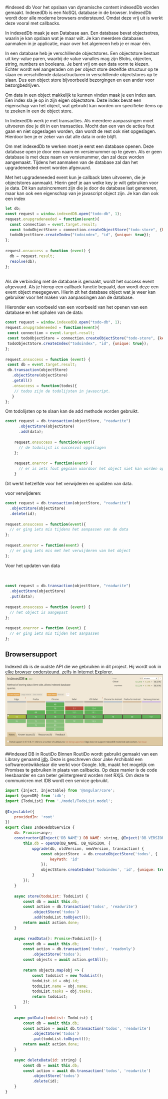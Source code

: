 #indexed db
Voor het opslaan van dynamische content indexedDb worden gemaakt. IndexedDb is een NoSQL database in de browser. IndexedDb wordt door alle moderne browsers ondersteund. Omdat deze vrij uit is werkt deze vooral met callbacks.

In indexedDb maak je een Database aan. Een database bevat objectsotres, waarin je kan opslaan wat je maar wilt. Je kan meerdere databases aanmaken in je applicatie, maar over het algemeen heb je er maar één.

In een database heb je verschillende objectstores. Een objectstore bestaat uit key-value paren, waarbij de value vanalles mag zijn Blobs, objecten, string, numbers en booleans. Je bent vrij om een data vorm te kiezen. Echter wordt wel aangeraden om per object store dezelfde structuur op te slaan en verschillende datasctructuren in verschillende objectstores op te slaan. Dus een object store bijvoorbeeld bezorgingen en een ander voor bezorgbedrijven.

Om data in een object makkelijk te kunnen vinden maak je een index aan. Een index sla je op in zijn eigen objectstore. Deze index bevat een eigenschap van het object, wat gebruikt kan worden om specifieke items op te zoeken in een de object store.

In IndexedDb werk je met transacties. Als meerdere aanpassingen moet uitvoeren doe je  dit in een transacties. Mocht dan een van de acties fout gaan en niet opgeslagen worden, dan wordt de rest ook niet opgeslagen. Hierdoor ben je er zeker van dat alle data in orde blijft.

Om met indexedDb te werken moet je eerst een database openen. Deze database open je door een naam en versienummer op te geven. Als er geen database is met deze naam en versienummer, dan zal deze worden aangemaakt. Tijdens het aanmaken van de database zal dan het upgradeneeded event worden afgevuurd. 

Met het upgradeneeded event kun je callback laten uitvoeren, die je objectstores aanmaakt. Hierin geef je aan welke key je wilt gebruiken voor je data. Dit kan autoincrement zijn die je door de database laat genereren, maar kan ook een eigenschap van je javascript object zijn. Je kan dan ook een index 

```javascript
let db;
const request = window.indexedDB.open("todo-db", 1);
request.onupgradeneeded = function(event){
  const connection = event.target.result;
  const todoObjectStore = connection.createObjectStore("todo-store", {keyPath: "id"});
  todoObjectStore.createIndex("todoindex", "id", {unique: true});
};

request.onsuccess = function (event) {
  db = request.result;
  resolve(db);
};
  
```

Als de verbinding met de database is gemaakt, wordt het success event afgevuurd.  Als je hierop een callback functie bepaald, dan wordt deze een event object meegegeven. Hierin zit het database object wat je weer kan gebruiker voor het maken van aanpassingen aan de database. 

Hieronder een voorbeeld van een voorbeeld van het openen van een database en het ophalen van de data:

```javascript
const request = window.indexedDB.open("todo-db", 1);
request.onupgradeneeded = function(event){
 const connection = event.target.result;
 const todoObjectStore = connection.createObjectStore("todo-store", {keyPath: "id"});
 todoObjectStore.createIndex("todoindex", "id", {unique: true});
};

request.onsuccess = function (event) {
 const db = event.target.result;
 db.transaction(objectStore)
   .objectStore(objectStore)
   .getAll()
   .onsuccess = function(todos){
    // todos zijn de todolijsten in javascript.
   }
};
```
Om todolijsten op te slaan kan de add methode worden gebruikt.

```javascript
const request = db.transaction(objectStore, "readwrite")
      .objectStore(objectStore)
      .add(data);

    request.onsuccess = function(event){
      // de todolijst is succesvol opgeslagen
    };

    request.onerror = function(event) {
      // er is iets fout gegsaan waardoor het object niet kan worden opgeslagen.
    }
```

Dit werkt hetzelfde voor het verwijderen en updaten van data.

voor verwijderen:
```javascript
const request = db.transaction(objectStore, "readwrite")
  .objectStore(objectStore)
  .delete(id);

request.onsuccess = function(event){
  // er ging iets mis tijdens het aanpassen van de data
};

request.onerror = function(event) {
  // er ging iets mis met het verwijderen van het object
};
```

Voor het updaten van data
```javascript


const request = db.transaction(objectStore, "readwrite")
  .objectStore(objectStore)
  .put(data);

request.onsuccess = function (event) {
  // het object is aangepast
};

request.onerror = function (event) {
  // er ging iets mis tijden het aanpassen
};
```



## Browsersupport

Indexed db is de oudste API die we gebruiken in dit project. Hij wordt ook in elke browser ondersteund. zelfs in Internet Explorer.
![browser support indexed db](docs/img/browsersupport-indexeddb.png) 

##indexed DB in RoutiDo
Binnen RoutiDo wordt gebruikt gemaakt van een Library genaamd [idb](https://github.com/jakearchibald/idb). Deze is geschreven door Jake Archibald een softwareontwikkelaar die werkt voor Google. Idb, maakt het mogelijk om Promises te gebruiken in plaats van callbacks. Op deze manier is de code leesbaarder en can beter geïntergreerd worden met RXjS. Om deze te communicren met IDB wordt een service gebruikt.

```javascript
import {Inject, Injectable} from '@angular/core';
import {openDB} from 'idb';
import {TodoList} from './model/TodoList.model';

@Injectable({
    providedIn: 'root'
})
export class IndexedDbService {
    db: Promise<any>;
    constructor(@Inject('DB_NAME') DB_NAME: string, @Inject('DB_VERSION') DB_VERSION: number) {
        this.db = openDB(DB_NAME, DB_VERSION, {
            upgrade(db, oldVersion, newVersion, transaction) {
                const objectStore  = db.createObjectStore('todos', {
                    keyPath: 'id'
                });
                objectStore.createIndex('todoindex', 'id', {unique: true});
            }
        });
    }

    async store(todoList: TodoList) {
        const db = await this.db;
        const action = db.transaction('todos', 'readwrite')
            .objectStore('todos')
            .add(todoList.toObject());
        return await action.done;
    }

    async readData(): Promise<TodoList[]> {
        const db = await this.db;
        const action = db.transaction('todos', 'readonly')
            .objectStore('todos');
        const objects = await action.getAll();

        return objects.map(obj => {
            const todoList = new TodoList();
            todoList.id = obj.id;
            todoList.name = obj.name;
            todoList.tasks = obj.tasks;
            return todoList;
        });
    }

    async putData(todoList: TodoList) {
        const db = await this.db;
        const action = await db.transaction('todos', 'readwrite')
            .objectStore('todos')
            .put(todoList.toObject());
        return await action.done;
    }

    async deleteData(id: string) {
        const db = await this.db;
        const action = await db.transaction('todos', 'readwrite')
            .objectStore('todos')
            .delete(id);
    }
}
```
